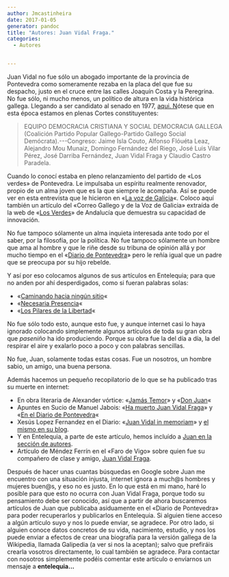 ```yaml
---
author: Jmcastinheira
date: 2017-01-05
generator: pandoc
title: "Autores: Juan Vidal Fraga."
categories:
  - Autores


---
```




Juan Vidal no fue sólo un abogado importante de la provincia de
Pontevedra como someramente rezaba en la placa del que fue su despacho,
justo en el cruce entre las calles Joaquín Costa y la Peregrina. No fue
sólo, ni mucho menos, un político de altura en la vida histórica
gallega. Llegando a ser candidato al senado en 1977, [aqui.
N](http://www.march.es/ceacs/biblioteca/proyectos/linz/Documento.asp?Reg=R-38317)ótese
que en esta época estamos en plenas Cortes constituyentes:

> EQUIPO DEMOCRACIA CRISTIANA Y SOCIAL DEMOCRACIA GALLEGA (Coalición
> Partido Popular Gallego-Partido Gallego Social Demócrata).---Congreso:
> Jaime Isla Couto, Alfonso Flóuéta Leaz, Alejandro Mou Munaiz, Domingo
> Fernández del Riego, José Luis Vilar Pérez, José Darriba Fernández,
> Juan Vidal Fraga y Claudio Castro Paradela.

Cuando lo conocí estaba en pleno relanzamiento del partido de «Los
verdes» de Pontevedra. Le impulsaba un espíritu realmente renovador,
propio de un alma joven que es la que siempre le acompaña. Así se puede
ver en esta entrevista que le hicieron en «[La voz de
Galicia](http://www.lavozdegalicia.es/hemeroteca/2003/05/10/1667498.shtml)«.
Coloco aquí también un artículo del «Correo Gallego y de la Voz de
Galicia» extraída de la web de «[Los
Verdes](https://es.wikipedia.org/wiki/Los_Verdes_de_Andaluc%C3%ADa)» de
Andalucía que demuestra su capacidad de innovación.

No fue tampoco sólamente un alma inquieta interesada ante todo por el
saber, por la filosofía, por la política. No fue tampoco sólamente un
hombre que ama al hombre y que le riñe desde su tribuna de opinión allá
y por mucho tiempo en el «[Diario de
Pontevedra](http://diariodepontevedra.galiciae.com/)» pero le reñía
igual que un padre que se preocupa por su hijo rebelde.

Y así por eso colocamos algunos de sus artículos en Entelequia; para que
no anden por ahí desperdigados, como si fueran palabras solas:

-   «[Caminando hacia ningún
    sitio](http://entelequia.info/Caminando-hacia-ningun-sitio.html)«
-   «[Necesaria
    Presencia](http://entelequia.info/Necesaria-Presencia.html)«
-   «[Los Pilares de la
    Libertad](http://entelequia.info/Los-Pilares-de-la-Libertad.html)«

No fue sólo todo esto, aunque esto fue, y aunque internet casi lo haya
ignorado colocando simplemente algunos artículos de toda su gran obra
que *paseniño* ha ido produciendo. Porque su obra fue la del día a día,
la del respirar el aire y exalarlo poco a poco y con palabras sencillas.

No fue, Juan, solamente todas estas cosas. Fue un nosotros, un hombre
sabio, un amigo, una buena persona.

Además hacemos un pequeño recopilatorio de lo que se ha publicado tras
su muerte en internet:

-   En obra literaria de Alexander vórtice: «[Jamás
    Temor](http://alexandervortice.lacoctelera.net/post/2009/05/17/jamas-temor)»
    y «[Don
    Juan](http://alexandervortice.lacoctelera.net/post/2009/06/22/don-juan)«
-   Apuntes en Sucio de Manuel Jabois: «[Ha muerto Juan Vidal
    Fraga](http://www.manueljabois.com/2009/06/ha-muerto-juan-vidal-fraga.html)»
    y «[En el Diario de
    Pontevedra](http://diariodepontevedra.galiciae.com/nova/33906.html)«
-   Xesús Lopez Fernandez en el Diario: «[Juan Vidal in
    memoriam](http://diariodepontevedra.galiciae.com/nova/34015.html)» y
    [el mismo en su
    blog](http://xesuslopez.blogspot.com/2009/06/juan-vidal-in-memorian.html).
  -   Y en Entelequia, a parte de este artículo, hemos incluído a [Juan en
    la sección de
    autores](http://entelequia.bligoo.com/content/view/514268/Autores-Juan-Vidal-Fraga.html).
  -   Artículo de Méndez Ferrín en el «Faro de Vigo» sobre quien fue su
    compañero de clase y amigo, [Juan Vidal
    Fraga](http://www.farodevigo.es/secciones/noticia.jsp?pRef=2009062600_5_342240__Opinion-Juan-Vidal-Fraga).

Después de hacer unas cuantas búsquedas en Google sobre Juan me
encuentro con una situación injusta, internet ignora a much@s hombres y
mujeres buen@s, y eso no es justo. En lo que está en mi mano, haré lo
posible para que esto no ocurra con Juan Vidal Fraga, porque todo su
pensamiento debe ser conocido, así que a partir de ahora buscaremos
artículos de Juan que publicaba asiduamente en el «Diario de Pontevedra»
para poder recuperarlos y publicarlos en Entelequia. Si alguien tiene
acceso a algún artículo suyo y nos lo puede enviar, se agradece. Por
otro lado, si alguien conoce datos concretos de su vida, nacimiento,
estudio, y nos los puede enviar a efectos de crear una biografía para la
versión gallega de la Wikipedia, llamada Galipedia (a ver si nos la
aceptan); salvo que prefiráis crearla vosotros directamente, lo cual
también se agradece. Para contactar con nosotros simplemente podéis
comentar este artículo o envíarnos un mensaje a **entelequia...**

 
